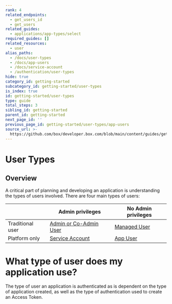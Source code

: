 ```yaml
---
rank: 4
related_endpoints:
  - get_users_id
  - get_users
related_guides:
  - applications/app-types/select
required_guides: []
related_resources:
  - user
alias_paths:
  - /docs/user-types
  - /docs/app-users
  - /docs/service-account
  - /authentication/user-types
hide: true
category_id: getting-started
subcategory_id: getting-started/user-types
is_index: true
id: getting-started/user-types
type: guide
total_steps: 3
sibling_id: getting-started
parent_id: getting-started
next_page_id: ''
previous_page_id: getting-started/user-types/app-users
source_url: >-
  https://github.com/box/developer.box.com/blob/main/content/guides/getting-started/user-types/index.md
---
```

# User Types

## Overview

A critical part of planning and developing an application is understanding the
types of users involved. There are four main types of users:

<!-- markdownlint-disable line-length -->

|                  | Admin privileges                   | No Admin privileges          |
| ---------------- | ---------------------------------- | ---------------------------- |
| Traditional user | [Admin or Co-Admin User][admin]    | [Managed User][managed-user] |
| Platform only    | [Service Account][service-account] | [App User][app-user]         |

<!-- markdownlint-enable line-length -->

<Message>

# What type of user does my application use?

The type of user an application is authenticated as is dependent on the
type of application created, as well as the type of authentication used to
create an Access Token.

</Message>

<!-- i18n-enable localize-links -->

[admin]: https://support.box.com/hc/en-us/articles/360043694174-Understanding-Administrator-and-Co-Administrator-Permissions

<!-- i18n-disable localize-links -->

[service-account]: g://getting-started/user-types/service-account
[managed-user]: g://getting-started/user-types/managed-users
[app-user]: g://getting-started/user-types/app-users